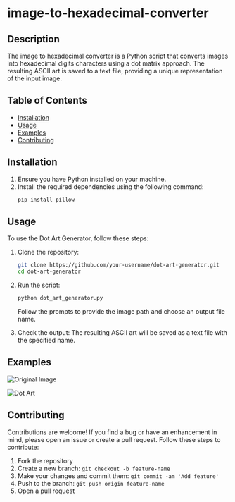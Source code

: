 # image-to-hexadecimal-converter



## Description

The image to hexadecimal converter is a Python script that converts images into hexadecimal digits characters using a dot matrix approach. The resulting ASCII art is saved to a text file, providing a unique representation of the input image.

## Table of Contents

- [Installation](#installation)
- [Usage](#usage)
- [Examples](#examples)
- [Contributing](#contributing)

## Installation

1. Ensure you have Python installed on your machine.
2. Install the required dependencies using the following command:
    ```bash
    pip install pillow
    ```
   
## Usage

To use the Dot Art Generator, follow these steps:

1. Clone the repository:
    ```bash
    git clone https://github.com/your-username/dot-art-generator.git
    cd dot-art-generator
    ```

2. Run the script:
    ```bash
    python dot_art_generator.py
    ```
   Follow the prompts to provide the image path and choose an output file name.

3. Check the output:
   The resulting ASCII art will be saved as a text file with the specified name.

## Examples

![Original Image](examples/original_image.jpg)

![Dot Art](examples/dot_art.png)

## Contributing

Contributions are welcome! If you find a bug or have an enhancement in mind, please open an issue or create a pull request. Follow these steps to contribute:

1. Fork the repository
2. Create a new branch: `git checkout -b feature-name`
3. Make your changes and commit them: `git commit -am 'Add feature'`
4. Push to the branch: `git push origin feature-name`
5. Open a pull request
